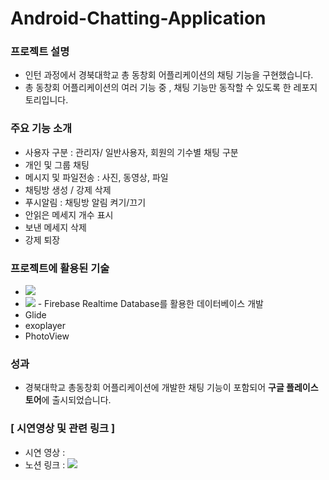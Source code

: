 # Android-Chatting-Application
### 프로젝트 설명  
- 인턴 과정에서 경북대학교 총 동창회 어플리케이션의 채팅 기능을 구현했습니다.
- 총 동창회 어플리케이션의 여러 기능 중 , 채팅 기능만 동작할 수 있도록 한 레포지토리입니다.
### 주요 기능 소개  
- 사용자 구분 : 관리자/ 일반사용자, 회원의 기수별 채팅 구분  
- 개인 및 그룹 채팅  
- 메시지 및 파일전송 : 사진, 동영상, 파일  
- 채팅방 생성 / 강제 삭제  
- 푸시알림 : 채팅방 알림 켜기/끄기  
- 안읽은 메세지 개수 표시  
- 보낸 메세지 삭제  
- 강제 퇴장  
### 프로젝트에 활용된 기술
- <img src="https://img.shields.io/badge/AndroidStudio-0c70f2?style=flat-square&logo=AndroidStudio&logoColor=92b8b1"/>
- <img src="https://img.shields.io/badge/Firebase-FFCA28?style=flat-square&logo=firebase&logoColor=white"/> - Firebase Realtime Database를 활용한 데이터베이스 개발
- Glide
- exoplayer
- PhotoView
### 성과  
- 경북대학교 총동창회 어플리케이션에 개발한 채팅 기능이 포함되어 **구글 플레이스토어**에 출시되었습니다.
### [ 시연영상 및 관련 링크 ]
- 시연 영상 :
- 노션 링크 : <a href="https://chat-de.notion.site/Chat_de-5b2dfc990b0442989ae2c84b0bfeff34" target="_blank"><img src="https://img.shields.io/badge/Notion-000000.svg?style=flat-square&logo=Notion&logoColor=white"/></a> 
